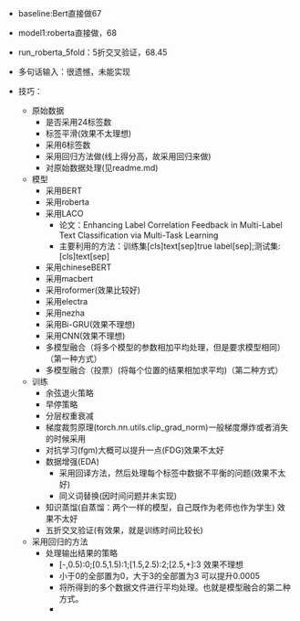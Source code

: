 * baseline:Bert直接做67
* model1:roberta直接做，68
* run_roberta_5fold：5折交叉验证，68.45

* 多句话输入：很遗憾，未能实现
* 技巧：
  * 原始数据
    * 是否采用24标签数
    * 标签平滑(效果不太理想)
    * 采用6标签数
    * 采用回归方法做(线上得分高，故采用回归来做)
    * 对原始数据处理(见readme.md)
  * 模型
    * 采用BERT
    * 采用roberta
    * 采用LACO
      * 论文：Enhancing Label Correlation Feedback in Multi-Label Text Classification via Multi-Task Learning
      * 主要利用的方法：训练集[cls]text[sep]true label[sep];测试集:[cls]text[sep]
    * 采用chineseBERT
    * 采用macbert
    * 采用roformer(效果比较好)
    * 采用electra
    * 采用nezha
    * 采用Bi-GRU(效果不理想)
    * 采用CNN(效果不理想)
    * 多模型融合（将多个模型的参数相加平均处理，但是要求模型相同）（第一种方式）
    * 多模型融合（投票）(将每个位置的结果相加求平均)（第二种方式）
  * 训练
    * 余弦退火策略
    * 早停策略
    * 分层权重衰减
    * 梯度裁剪原理(torch.nn.utils.clip_grad_norm)一般梯度爆炸或者消失的时候采用
    * 对抗学习(fgm)大概可以提升一点(FDG)效果不太好
    * 数据增强(EDA)
      * 采用回译方法，然后处理每个标签中数据不平衡的问题(效果不太好)
      * 同义词替换(因时间问题并未实现)
    * 知识蒸馏(自蒸馏：两个一样的模型，自己既作为老师也作为学生)  效果不太好
    * 五折交叉验证(有效果，就是训练时间比较长)
  * 采用回归的方法
    * 处理输出结果的策略
      * [-,0.5):0;[0.5,1.5):1;[1.5,2.5):2;[2.5,+]:3  效果不理想
      * 小于0的全部置为0，大于3的全部置为3  可以提升0.0005
      * 将所得到的多个数据文件进行平均处理。也就是模型融合的第二种方式。
      * 